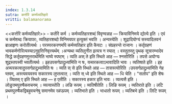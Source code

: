 ```yaml
---
index: 1.3.14
sutra: कर्त्तरि कर्म्मव्यतिहारे
vritti: balamanorama
---
```


<<कर्त्तरि कर्मव्यतिहारे>> - कर्तरि कर्म । कर्मव्यतिहारशब्दं विवृण्वन्नाह —  क्रियाविनिमये द्योत्ये इति । एवं च कर्मशब्दः क्रियापरः, व्यतिहारशब्दो विनिमयपर इत्युक्तं भवति । अन्यस्येति । शूद्रादियोग्यं सस्यादिलवनं ब्राआहृणः करोतीत्यर्थः । परस्परकरणमपि कर्मव्यतिहार इति कैयटः । संप्रहरन्ते राजानः । कर्तृग्रहणं भावकर्मणोरित्यस्याऽनुवृत्तिनिवृत्त्यर्थम् ।अन्यथा व्यतिलुनीत इत्यत्र न स्यात् । वस्तुतस्तु पृथक् सूत्रारम्भादेव सिद्धे कर्तृग्रहणमुत्तरार्थमिति भाष्ये स्पष्टम् । व्यति अस् ते इति स्थिते आह — श्नसोरिति । तपसे अयोग्यः शूद्रस्तपस्वी भवतीत्यर्थः । इहउपसर्गप्रादुभ्र्या॑मिति न षः, यच्परकत्वाऽभावादिति भावः । व्यतिषाते इति । इह अच्परकत्वादुपसर्गप्रादुभ्र्यामिति षः । व्यति स् से इति स्थिते आह —  तासस्त्योरिति ।उपसर्गप्रादुभ्र्या॑मिति नेह ष्तवम्, अस्त्यवयवस्य सकारस्य लुप्तत्वात् । व्यति स् ध्वे इति स्थिते आह —  धि चेति । "सलोप" इति शेषः । व्यितस् ए इति स्थिते आह —  ह एतीति । सकारस्य हकार इति भावः । व्यत्यसै इति । लोडुत्तमपुरुषैकवचनम् । व्यत्यास्तेति । लङि रूपम् । व्यतिषीतेति । लिङि रूपम् । व्यतिराते इति । लटि प्रथमपुरुषैकद्विबहुवचनेषु समानमेव र#ऊपम् । व्यतिभाते इति । भाधातो रूपम् । व्यतिबभे इति । लिटि रूपम् । 